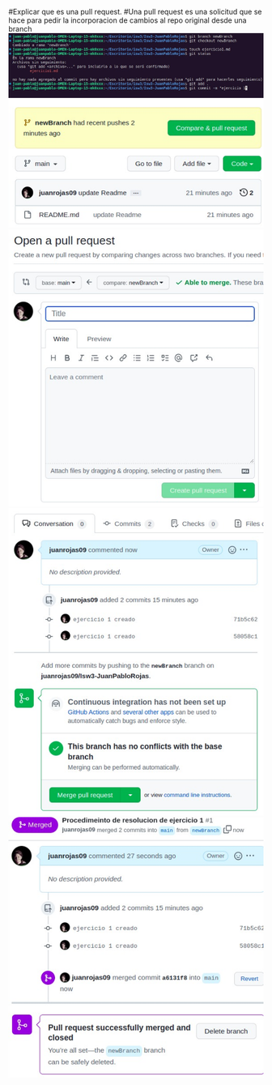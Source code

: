 #Explicar que es una pull request.
#Una pull request es una solicitud que se hace para pedir la incorporacion de cambios al repo original desde una branch
![](/Imagenes%20ejercicios/1.jpeg)
![](/Imagenes%20ejercicios/2.jpeg)
![](/Imagenes%20ejercicios/3.jpeg)
![](/Imagenes%20ejercicios/4.jpeg)
![](/Imagenes%20ejercicios/5.jpeg)